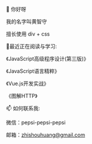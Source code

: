

<!--
**zhishouH/zhishouH** is a ✨ _special_ ✨ repository because its `README.md` (this file) appears on your GitHub profile.

Here are some ideas to get you started:

- 🔭 I’m currently working on ...
- 🌱 I’m currently learning ...
- 👯 I’m looking to collaborate on ...
- 🤔 I’m looking for help with ...
- 💬 Ask me about ...
- 📫 How to reach me: ...
- 😄 Pronouns: ...
- ⚡ Fun fact: ...
-->
👋 你好呀

我的名字叫黄智守

擅长使用 div + css

🌱最近正在阅读与学习:

《JavaScript高级程序设计(第三版)》

《JavaScript语言精粹》

《Vue.js开发实战》

《图解HTTP》

📫 如何联系我:

微信：pepsi-pepsi-pepsi

邮箱：zhishouhuang@gmail.com
